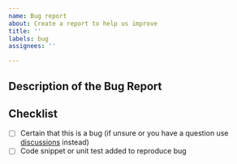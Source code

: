 ```yaml
---
name: Bug report
about: Create a report to help us improve
title: ''
labels: bug
assignees: ''

---
```


## Description of the Bug Report

## Checklist

- [ ] Certain that this is a bug (if unsure or you have a question use [discussions](https://github.com/django-json-api/django-rest-framework-json-api/discussions) instead)
- [ ] Code snippet or unit test added to reproduce bug
